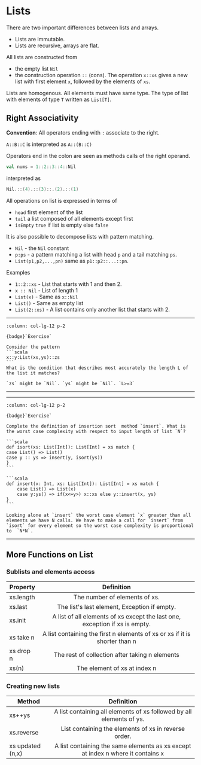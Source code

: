 # Lists

There are two important differences between lists and arrays.

* Lists are immutable.
* Lists are recursive, arrays are flat.

All lists are constructed from

* the empty list `Nil`
* the construction operation `::` (cons). The operation `x::xs` gives a new list with first element `x`, followed  by  the elements of `xs`.

Lists are homogenous. All elements must have same type. The type of list with elements of type `T` written as `List[T]`.

## Right Associativity

**Convention**: All operators ending with `:` associate to the right.

`A::B::C` is interpreted as `A::(B::C)`

Operators end in the colon are seen as methods calls of the right operand.

```scala
val nums = 1::2::3::4::Nil
```

interpreted as

```scala
Nil.::(4).::(3)::.(2).::(1)
```

All operations on list is expressed in terms of 

* `head` first element of the list 
* `tail` a list composed of all elements except first
* `isEmpty` `true` if list is empty else  `false`

It is also possible to decompose lists with pattern matching.

* `Nil` - the `Nil` constant
* `p:ps` - a pattern matching a list with head `p` and a tail matching `ps`.
* `List(p1,p2,...,pn)` same as `p1::p2::...::pn`.

Examples

* `1::2::xs` - List that starts with 1 and then 2.
* `x :: Nil` - List of length 1
* `List(x)` - Same as `x::Nil`
* `List()` - Same as empty list
* `List(2::xs)` - A list contains only another list that starts with 2.

---

````{panels}
:column: col-lg-12 p-2

{badge}`Exercise`

Consider the pattern 
```scala
x::y:List(xs,ys)::zs
```
What is the condition that describes most accurately the length L of the list it matches?
````

````{dropdown} Solution
`zs` might be `Nil`. `ys` might be `Nil`. `L>=3`
````

---

---

````{panels}
:column: col-lg-12 p-2

{badge}`Exercise`

Complete the definition of insertion sort  method `insert`. What is the worst case complexity with respect to input length of list `N`?

```scala
def isort(xs: List[Int]): List[Int] = xs match {
case List() => List()
case y :: ys => insert(y, isort(ys))
}
```
````

````{dropdown} Solution
```scala
def insert(x: Int, xs: List[Int]): List[Int] = xs match {
    case List() => List(x)
    case y:ys() => if(x<=y>) x::xs else y::insert(x, ys)
}
```

Looking alone at `insert` the worst case element `x` greater than all elements we have N calls. We have to make a call for `insert` from `isort` for every element so the worst case complexity is proportional to  `N*N`.
````
---


## More Functions on List

### Sublists and elements access

| Property        | Definition           |
| ------------- |:-------------:|
| xs.length     | The number of elements of xs.|
| xs.last    | The list's last element, Exception if empty.      |
| xs.init | A list of all elements of xs except the last one, exception if xs is empty.|
| xs take n | A list containing the first n elements of xs or xs if it is shorter than n|  
| xs drop n| The rest of collection after taking n elements|
| xs(n)    | The element of xs at index n|

### Creating new lists

| Method        | Definition           |
| ------------- |:-------------:|
| xs++ys     | A list containing all elements of xs followed by all elements of ys.|
|xs.reverse | List containing the elements of xs in reverse order.|
|xs updated (n,x)| A list containing the same elements as xs except at index n where it contains x |